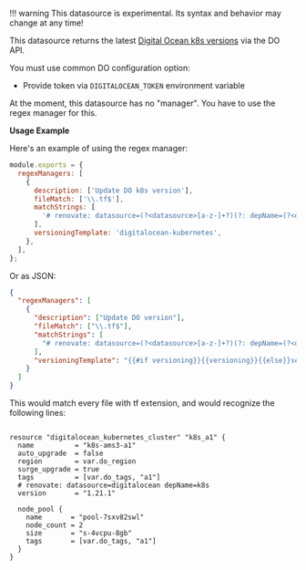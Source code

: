 <!-- prettier-ignore -->
!!! warning
    This datasource is experimental.
    Its syntax and behavior may change at any time!

This datasource returns the latest [Digital Ocean k8s versions](https://docs.digitalocean.com/reference/api/api-reference/#operation/list_kubernetes_options) via the DO API.

You must use common DO configuration option:

- Provide token via `DIGITALOCEAN_TOKEN` environment variable

At the moment, this datasource has no "manager".
You have to use the regex manager for this.

**Usage Example**

Here's an example of using the regex manager:

```javascript
module.exports = {
  regexManagers: [
    {
      description: ['Update DO k8s version'],
      fileMatch: ['\\.tf$'],
      matchStrings: [
        '# renovate: datasource=(?<datasource>[a-z-]+?)(?: depName=(?<depName>.+?))(?: lookupName=(?<packageName>.+?))?(?: versioning=(?<versioning>[a-z-]+?))?\\s+[a-z0-9_]+\\s*=\\s*"(?<currentValue>.+?)"\\s+',
      ],
      versioningTemplate: 'digitalocean-kubernetes',
    },
  ],
};
```

Or as JSON:

```json
{
  "regexManagers": [
    {
      "description": ["Update DO version"],
      "fileMatch": ["\\.tf$"],
      "matchStrings": [
        "# renovate: datasource=(?<datasource>[a-z-]+?)(?: depName=(?<depName>.+?))(?: lookupName=(?<packageName>.+?))?(?: versioning=(?<versioning>[a-z-]+?))?\\s+[a-z0-9_]+\\s*=\\s*\"(?<currentValue>.+?)\"\\s+"
      ],
      "versioningTemplate": "{{#if versioning}}{{versioning}}{{else}}semver{{/if}}"
    }
  ]
}
```

This would match every file with tf extension, and would recognize the following lines:

```hcl

resource "digitalocean_kubernetes_cluster" "k8s_a1" {
  name          = "k8s-ams3-a1"
  auto_upgrade  = false
  region        = var.do_region
  surge_upgrade = true
  tags          = [var.do_tags, "a1"]
  # renovate: datasource=digitalocean depName=k8s
  version       = "1.21.1"

  node_pool {
    name       = "pool-7sxv82swl"
    node_count = 2
    size       = "s-4vcpu-8gb"
    tags       = [var.do_tags, "a1"]
  }
}

```

